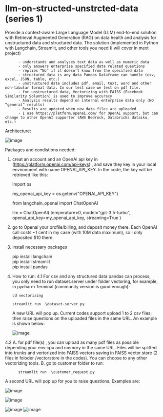 # llm-on-structed-unstrcted-data (series 1)
Provide a context-aware Large Language Model (LLM) end-to-end solution with Retrieval Augmented Generation (RAG) on data health and analysis for unstructured data and structured data. The solution (implemented in Python with Langchain, Streamlit, and other tools you need (I will cover in mext project)

          - understands and analyses text data as well as numeric data
          - only answers enterprise specified data related questions
          - replies “No” if it doesn’t know from the specified data
          - structured data is any data Pandas Dataframe can handle (csv, excel, JSON, table, etc.)
          - unstructured data includes pdf, email, text, word and other non-tabular format data. In our test case we test on pdf file.
          - for unstructured data, Vectorizing with FAISS (Facebook Similarity Soluntion) is used to improve accuracy
          - Analysis results depend on internal enterprise data only (NO “general” results)
          - Results are updated when new data files are uploaded
          - I use https://platform.openai.com/ for OpenAI support, but can change to other OpenAI supporter (AWS Bedrock, Databricks dataiku, etc.)

Architecture:

![image](https://github.com/user-attachments/assets/b4d20b98-12ca-4225-b1bf-b33cba572a5f)

Packages and condistions needed:
1. creat an account and an OpenAI api key in (https://platform.openai.com/api-keys) , and save they key in your local environment with name OPENAI_API_KEY. In the code, the key will be retrieved like this:

    import os
   
    my_openai_api_key = os.getenv("OPENAI_API_KEY")

    from langchain_openai import ChatOpenAI
   
    llm = ChatOpenAI(
          temperature=0, model="gpt-3.5-turbo", openai_api_key=my_openai_api_key, streaming=True
   )
   
2. go to Openai your profile/billing, and deposit money there. Each OpenAI call costs ~1 cent in my case (with 10M data maximum), so I only deposited $10 there.
   
3. Install necessary packages

   pip install langchain   
   pip install streamlit   
   pip install pandas
   
4. How to run:
   4.1 For csv and any structured data pandas can process, you only need to run dataset.server under folder vectoring, for example, in pycharm Terminal (community version is good enough):
 
       cd vectorizing
   
       streamlit run .\dataset-server.py
   

   A new URL will pop up. Current codes support upload 1 to 2 csv files; then raise questions on the uploaded files in the same URL. An example is shown below:

     ![image](https://github.com/user-attachments/assets/c495570d-864c-44a1-b342-4385baec0f48)

              
  4.2  A. for pdf file(s) , you can upload as many pdf files as possible depending your env cpu and memory in the same URL. Files will be splitted into trunks and vertorized into FAISS vectors saving in FAISS vector store (2 files in foloder /vectorstore in the codes). You can choose to any other vectorizing tools.
       B. go to customer folder to run:

          streamlit run .\customer_request.py

   A second URL will pop up for you to raise questions. Examples are:

   ![image](https://github.com/user-attachments/assets/abf17480-5d01-4e7f-9398-9d9781ae0894)

   ![image](https://github.com/user-attachments/assets/a5429936-68ef-47aa-892a-77074006b160)

   ![image](https://github.com/user-attachments/assets/a9d0b711-09aa-4bef-ac7a-b55d0575f11a)
   ![image](https://github.com/user-attachments/assets/2ff1d2e5-5a56-4e36-8e48-65ddd86c299f)


          
  
